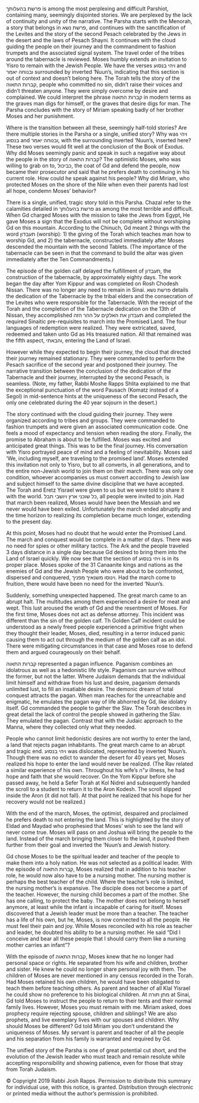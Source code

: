 פרשת בהעלותך is among the most perplexing and difficult Parshiot, containing many, seemingly disjointed stories. We are perplexed by the lack of continuity and unity of the narrative. The Parsha starts with the Menorah, a story that belongs in פרשת נשא, and continues with the sanctification of the Levites and the story of the second Pesach celebrated by the Jews in the desert and the laws of Pesach Shayni. It continues with the cloud guiding the people on their journey and the commandment to fashion trumpets and the associated signal system. The travel order of the tribes around the tabernacle is reviewed. Moses humbly extends an invitation to Yisro to remain with the Jewish People. We have the verses ויהי בנסוע and ובנוחה יאמר surrounded by inverted ‘Nuun’s, indicating that this section is out of context and doesn’t belong here. The Torah tells the story of the קברות התאוה, people who committed no sin, didn’t raise their voices and didn’t threaten anyone. They were simply overcome by desire and complained. We could interpret the phrase קברות התאוה in modern terms as the graves man digs for himself, or the graves that desire digs for man. The Parsha concludes with the story of Miriam speaking badly of her brother Moses and her punishment.

Where is the transition between all these, seemingly half-told stories?  Are there multiple stories in the Parsha or a single, unified story? Why was ויהי בנסוע and ובנוחה יאמר, with the surrounding inverted ‘Nuun’s, inserted here?  These two verses would fit well at the conclusion of the Book of Exodus. Why did Moses seemingly panic and speak in such a negative way about the people in the story of קברות התאוה? The optimistic Moses, who was willing to grab on to, כביכול, the coat of Gd and defend the people, now became their prosecutor and said that he prefers death to continuing in his current role. How could he speak against his people? Why did Miriam, who protected Moses on the shore of the Nile when even their parents had lost all hope, condemn Moses’ behavior?

There is a single, unified, tragic story told in this Parsha. Chazal refer to the calamities detailed in פרשת בהעלותך as among the most terrible and difficult. When Gd charged Moses with the mission to take the Jews from Egypt, He gave Moses a sign that the Exodus will not be complete without worshiping Gd on this mountain. According to the Chinuch, Gd meant 2 things with the word תעבדון (worship): 1) the giving of the Torah which teaches man how to worship Gd, and 2) the tabernacle, constructed immediately after Moses descended the mountain with the second Tablets. (The importance of the tabernacle can be seen in that the command to build the altar was given immediately after the Ten Commandments.)

The episode of the golden calf delayed the fulfillment of תעבדון, the construction of the tabernacle, by approximately eighty days. The work began the day after Yom Kippur and was completed on Rosh Chodesh Nissan. There was no longer any need to remain in Sinai. פרשת נשא details the dedication of the Tabernacle by the tribal elders and the consecration of the Levites who were responsible for the Tabernacle. With the receipt of the Torah and the completion of the Tabernacle dedication on the 13th of Nissan, they accomplished תעבדון את האלקים על ההר הזה and completed the required Sinaitic pre-requisites to march into the Promised Land.  The four languages of redemption were realized. They were extricated, saved, redeemed and taken unto Gd as His treasured nation. All that remained was the fifth aspect, והבאתי, entering the Land of Israel.

However while they expected to begin their journey, the cloud that directed their journey remained stationary. They were commanded to perform the Pesach sacrifice of the second year and postponed their journey. The narrative transition between the conclusion of the dedication of the Tabernacle and their journey, interrupted by the second Pesach, is seamless. (Note, my father, Rabbi Moshe Rapps Shlita explained to me that the exceptional punctuation of the word Pausach  (Komatz instead of a Segol) in mid-sentence hints  at the  uniqueness of the second Pesach, the only one celebrated during the 40 year sojourn in the desert.)

The story continued with the cloud guiding their journey. They were organized according to tribes and groups. They were commanded to fashion trumpets and were given an associated communication code. One feels a mood of expectancy and tension when reading the story. Finally, the promise to Abraham is about to be fulfilled. Moses was excited and anticipated great things. This was to be the final journey. His conversation with Yisro portrayed peace of mind and a feeling of inevitability. Moses said ‘We, including myself, are traveling to the promised land’. Moses extended this invitation not only to Yisro, but to all converts, in all generations, and to the entire non-Jewish world to join them on their march. There was only one condition, whoever accompanies us must convert according to Jewish law and subject himself to the same divine discipline that we have accepted. The Torah and Eretz Yisrael were given to us but we were told to share it with the world. כל שוכני ארץ ויושבי תבל, all people were invited to join. Had that march been realized, Moses would have been the Messiah and we never would have been exiled. Unfortunately the march ended abruptly and the time horizon to realizing its completion became much longer, extending to the present day.

At this point, Moses had no doubt that he would enter the Promised Land. The march and conquest would be complete in a matter of days. There was no need for spies or other military tactics. The Ark and the people traveled 3 days distance in a single day because Gd desired to bring them into the Land of Israel quickly. We now see that the section of ויהי בנסוע is in its proper place. Moses spoke of the 31 Canaanite kings and nations as the enemies of Gd and the Jewish People who were about to be confronted, dispersed and conquered, וינוסו משנאיך מפניך. Had the march come to fruition, there would have been no need for the inverted ‘Nuun’s.

Suddenly, something unexpected happened. The great march came to an abrupt halt. The multitudes among them experienced a desire for meat and wept. This lust aroused the wrath of Gd and the resentment of Moses. For the first time, Moses does not act as defense attorney. This incident was different than the sin of the golden calf. Th Golden Calf incident could be understood as a newly freed people experienced a primitive fright when they thought their leader, Moses, died, resulting in a terror induced panic causing them to act out through the medium of the golden calf as an idol. There were mitigating circumstances in that case and Moses rose to defend them and argued courageously on their behalf. 

קברות התאוה represented a pagan influence. Paganism combines an idolatrous as well as a hedonistic life style. Paganism can survive without the former, but not the latter. Where Judaism demands that the individual limit himself and withdraw from his lust and desire, paganism demands unlimited lust, to fill an insatiable desire. The demonic dream of total conquest attracts the pagan. When man reaches for the unreachable and enigmatic, he emulates the pagan way of life abhorred by Gd, like idolatry itself. Gd commanded the people to gather the Slav. The Torah describes in great detail the lack of control the people showed in gathering the Slav. They emulated the pagan. Contrast that with the Judaic approach to the Manna, where they collected only what they needed.

People who cannot limit hedonistic desires are not worthy to enter the land, a land that rejects pagan inhabitants. The great march came to an abrupt and tragic end. ויהי בנסוע was dislocated, represented by inverted ‘Nuun’s. Though there was no edict to wander the desert for 40 years yet, Moses realized his hope to enter the land would never be realized. (The Rav related a similar experience of his own.  Throughout his wife’s ע"ה illness, he had hope and faith that she would recover. On the Yom Kippur before she passed away, he held a Sefer Torah at Kol Nidrei and subsequently handed the scroll to a student to return it to the Aron Kodesh. The scroll slipped inside the Aron (it did not fall). At that point he realized that his hope for her recovery would not be realized.)

With the end of the march, Moses, the optimist, despaired and proclaimed he prefers death to not entering the land. This is highlighted by the story of Eldad and Maydad who prophesied that Moses’ wish to see the land will never come true. Moses will pass on and Joshua will bring the people to the land. Instead of the march bringing them closer to the land, it pushed them further from their goal and inverted the ‘Nuun’s and Jewish history.

Gd chose Moses to be the spiritual leader and teacher of the people to make them into a holy nation. He was not selected as a political leader. With the episode of קברות התאוה, Moses realized that in addition to his teacher role, he would now also have to be a nursing mother. The nursing mother is perhaps the best teacher of the child. Where the teacher’s role is limited, the nursing mother’s is expansive. The disciple does not become a part of the teacher. However, the nursing child becomes a part of the mother. She has one calling, to protect the baby. The mother does not belong to herself anymore, at least while the infant is incapable of caring for itself. Moses discovered that a Jewish leader must be more than a teacher. The teacher has a life of his own, but he, Moses, is now connected to all the people. He must feel their pain and joy. While Moses reconciled with his role as teacher and leader, he doubted his ability to be a nursing mother. He said “Did I conceive and bear all these people that I should carry them like a nursing mother carries an infant”?

With the episode of קברות התאוה, Moses knew that he no longer had personal space or rights. He separated from his wife and children, brother and sister. He knew he could no longer share personal joy with them. The children of Moses are never mentioned in any census recorded in the Torah. Had Moses retained his own children, he would have been obligated to teach them before teaching others. As parent and teacher of all Klal Yisrael he could show no preference to his biological children. At מתן תורה at Sinai, Gd told Moses to instruct the people to return to their tents and their normal family lives. However, Moses you must remain with me. Miriam asked, does prophecy require rejecting spouse, children and siblings? We are also prophets, and live exemplary lives with our spouses and children. Why should Moses be different? Gd told Miriam you don’t understand the uniqueness of Moses. My servant is parent and teacher of all the people and his separation from his family is warranted and required by Gd.

The unified story of the Parsha is one of great potential cut short, and the evolution of the Jewish leader who must teach and remain resolute while accepting responsibility and showing patience, even for those that stray from Torah Judaism. 

© Copyright 2019 Rabbi Josh Rapps. Permission to distribute this summary for individual use, with this notice, is granted. Distribution through electronic or printed media without the author’s permission is prohibited.

